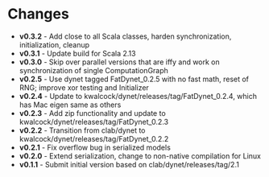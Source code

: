 # Changes
+ **v0.3.2** - Add close to all Scala classes, harden synchronization, initialization, cleanup
+ **v0.3.1** - Update build for Scala 2.13
+ **v0.3.0** - Skip over parallel versions that are iffy and work on synchronization of single ComputationGraph
+ **v0.2.5** - Use dynet tagged FatDynet_0.2.5 with no fast math, reset of RNG; improve xor testing and Initializer
+ **v0.2.4** - Update to kwalcock/dynet/releases/tag/FatDynet_0.2.4, which has Mac eigen same as others
+ **v0.2.3** - Add zip functionality and update to kwalcock/dynet/releases/tag/FatDynet_0.2.3 
+ **v0.2.2** - Transition from clab/dynet to kwalcock/dynet/releases/tag/FatDynet_0.2.2
+ **v0.2.1** - Fix overflow bug in serialized models
+ **v0.2.0** - Extend serialization, change to non-native compilation for Linux   
+ **v0.1.1** - Submit initial version based on clab/dynet/releases/tag/2.1
